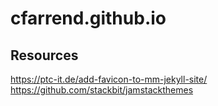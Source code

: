 # cfarrend.github.io

## Resources

https://ptc-it.de/add-favicon-to-mm-jekyll-site/
https://github.com/stackbit/jamstackthemes
